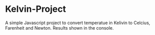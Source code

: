 # Kelvin-Project
A simple Javascript project to convert temperatue in Kelivin to Celcius, Farenheit and Newton. Results shown in the console.
